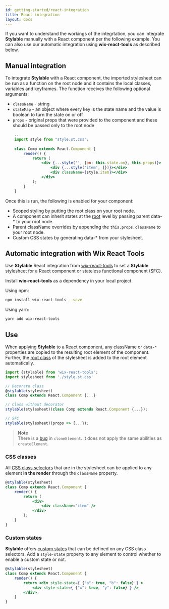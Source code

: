 ```yaml
---
id: getting-started/react-integration
title: React integration
layout: docs
---
```


If you want to understand the workings of the integrtation, you can integrate **Stylable** manually with a React component per the following example. You can also use our automatic integration using **wix-react-tools** as described below.

## Manual integration 

To integrate **Stylable** with a React component, the imported stylesheet can be run as a function on the root node and it contains the local classes, variables and keyframes. The function receives the following optional arguments:

* `className` - string
* `stateMap` - an object where every key is the state name and the value is boolean to turn the state on or off
* `props` - original props that were provided to the component and these should be passed only to the root node

```jsx
    ...  
    import style from "style.st.css";
    
    class Comp extends React.Component {
        render() {
            return (
                <div {...style('', {on: this.state.on}, this.props)}>                    
                    <div {...style('item', {})}></div>
                    <div className={style.item}></div>
                </div>
            );
        }
    }
```
Once this is run, the following is enabled for your component:
* Scoped styling by putting the root class on your root node. 
* A component can inherit states at the [root](references/root) level by passing parent data-* to your root node.
* Parent className overrides by appending the `this.props.className` to your root node.
* Custom CSS states by generating data-* from your stylesheet.
 
## Automatic integration with Wix React Tools

Use **Stylable** React integration from [wix-react-tools](https://github.com/wix/wix-react-tools) to set a **Stylable** stylesheet for a React component or stateless functional component (SFC).


Install **wix-react-tools** as a dependency in your local project.

Using npm:
```bash
npm install wix-react-tools --save
```

Using yarn:
```bash
yarn add wix-react-tools
```

## Use

When applying **Stylable** to a React component, any className or `data-*` properties are copied to the resulting root element of the component. Further, the [root class](../references/root.md) of the stylesheet is added to the root element automatically.

```jsx 
import {stylable} from 'wix-react-tools';
import stylesheet from './style.st.css'

// Decorate class
@stylable(stylesheet)
class Comp extends React.Component {...}

// Class without decorator
stylable(stylesheet)(class Comp extends React.Component {...});

// SFC
stylable(stylesheet)(props => {...});
```

> **Note**  
> There is a [bug](https://github.com/wix/wix-react-tools/issues/107) in `cloneElement`. It does not apply the same abilities as `createElement`.

### CSS classes

All [CSS class selectors](../references/class-selectors.md) that are in the stylesheet can be applied to any element **in the render** through the `className` property.

```jsx 
@stylable(stylesheet)
class Comp extends React.Component {
    render() {
        return (
            <div>
                <div className="item" />
            </div>
        );
    }
}
```

### Custom states

**Stylable** offers [custom states](../references/pseudo-classes.md) that can be defined on any CSS class selectors. Add a `style-state` property to any element to control whether to enable a custom state or not.  

```jsx 
@stylable(stylesheet)
class Comp extends React.Component {
    render() {
        return <div style-state={ {"a": true, "b": false} } >
            <div style-state={ {"x": true, "y": false} } />
        </div>;
    }
}
```
